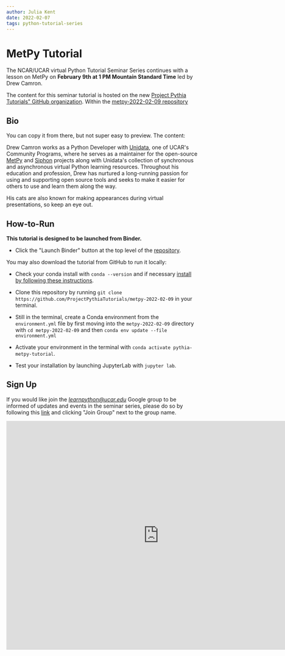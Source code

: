 ```yaml
---
author: Julia Kent
date: 2022-02-07
tags: python-tutorial-series
---
```


# MetPy Tutorial

The NCAR/UCAR virtual Python Tutorial Seminar Series continues with a lesson on MetPy on **February 9th at 1 PM Mountain Standard Time** led by Drew Camron.

The content for this seminar tutorial is hosted on the new [Project Pythia Tutorials" GitHub organization](https://github.com/ProjectPythiaTutorials). Within the [metpy-2022-02-09 repository](https://github.com/ProjectPythiaTutorials/metpy-2022-02-09)

## Bio

You can copy it from there, but not super easy to preview. The content:

Drew Camron works as a Python Developer with [Unidata](https://www.unidata.ucar.edu/
), one of UCAR's Community Programs, where he serves as a maintainer for the open-source [MetPy](https://github.com/Unidata/MetPy/) and [Siphon](https://github.com/Unidata/siphon/) projects along with Unidata's collection of synchronous and asynchronous virtual Python learning resources. Throughout his education and profession, Drew has nurtured a long-running passion for using and supporting open source tools and seeks to make it easier for others to use and learn them along the way.
 
His cats are also known for making appearances during virtual presentations, so keep an eye out.

## How-to-Run

**This tutorial is designed to be launched from Binder.**

- Click the "Launch Binder" button at the top level of the [repository](https://github.com/ProjectPythiaTutorials/metpy-2022-02-09).

You may also download the tutorial from GitHub to run it locally:

- Check your conda install with `conda --version` and if necessary [install by following these instructions](https://docs.conda.io/en/latest/miniconda.html).

- Clone this repository by running `git clone https://github.com/ProjectPythiaTutorials/metpy-2022-02-09` in your terminal.

- Still in the terminal, create a Conda environment from the `environment.yml` file by first moving into the `metpy-2022-02-09` directory with `cd metpy-2022-02-09` and then `conda env update --file environment.yml`

- Activate your environment in the terminal with `conda activate pythia-metpy-tutorial`.

- Test your installation by launching JupyterLab with `jupyter lab`.

## Sign Up

If you would like join the *learnpython@ucar.edu* Google group to be informed of updates and events in the seminar series, please do so by following this [link](https://groups.google.com/a/ucar.edu/g/learnpython/about) and clicking "Join Group" next to the group name.

<iframe src="https://calendar.google.com/calendar/embed?src=c_krmtmqm6kb5u7ke6t5on9l0rus%40group.calendar.google.com" style="border: 0" width="800" height="600" frameborder="0" scrolling="no"></iframe>
